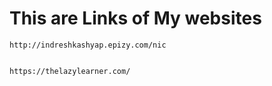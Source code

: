 # This are Links of My websites

    http://indreshkashyap.epizy.com/nic


    https://thelazylearner.com/

